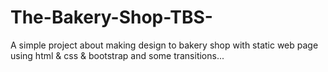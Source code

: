 # The-Bakery-Shop-TBS-
A simple project about making design to bakery shop with static web page using html &amp; css &amp; bootstrap and some transitions...

